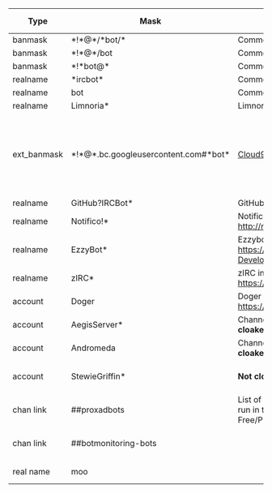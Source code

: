 Type | Mask | Reason | Additional information
---- | ---- | ------ | ----------------------
banmask | \*!\*@\*/\*bot/\* | Commonly used by bots
banmask | \*!\*@\*/bot | Commonly used by bots
banmask | \*!\*bot@\* | Commonly used by bots
realname | \*ircbot\* | Commonly used by bots
realname | bot | Commonly used by bots
realname | Limnoria\* | Limnoria/Supybot bots
ext_banmask | \*!\*@\*.bc.googleusercontent.com#\*bot\* | [Cloud9](https://c9.io/). Used by some bots | We can't ban the realname ___\*bot\*___ because of the too high probability of false positives
realname | GitHub?IRCBot\* | GitHub notification service: IRC
realname | Notifico!\* | Notifico service: http://n.tkte.ch/
realname | EzzyBot\* | Ezzybot instances: https://github.com/Azure-Developments/ezzybot
realname | zIRC\* | zIRC instances: https://github.com/itslukej/zirc
account | Doger | Doger IRC tipbot: https://github.com/mniip/Doger
account | AegisServer\* | Channel management bot. **Not cloaked** | Owner: **Bowserinator**
account | Andromeda | Channel management bot. **Not cloaked** | Owner: **BWBellairs**
account | StewieGriffin\* | **Not cloaked** | Used in ##powder-bots
chan link | ##proxadbots | List of zombie computers that run in the french ISP Free/Proxad | Third party managed channel
chan link | ##botmonitoring-bots |  | Third party managed channel
real name | moo | | webhook testing
